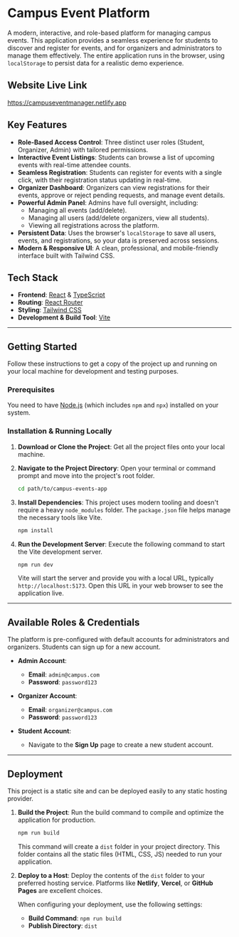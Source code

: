 # Campus Event Platform

A modern, interactive, and role-based platform for managing campus events. This application provides a seamless experience for students to discover and register for events, and for organizers and administrators to manage them effectively. The entire application runs in the browser, using `localStorage` to persist data for a realistic demo experience.

## Website Live Link

https://campuseventmanager.netlify.app

## Key Features

- **Role-Based Access Control**: Three distinct user roles (Student, Organizer, Admin) with tailored permissions.
- **Interactive Event Listings**: Students can browse a list of upcoming events with real-time attendee counts.
- **Seamless Registration**: Students can register for events with a single click, with their registration status updating in real-time.
- **Organizer Dashboard**: Organizers can view registrations for their events, approve or reject pending requests, and manage event details.
- **Powerful Admin Panel**: Admins have full oversight, including:
  - Managing all events (add/delete).
  - Managing all users (add/delete organizers, view all students).
  - Viewing all registrations across the platform.
- **Persistent Data**: Uses the browser's `localStorage` to save all users, events, and registrations, so your data is preserved across sessions.
- **Modern & Responsive UI**: A clean, professional, and mobile-friendly interface built with Tailwind CSS.

## Tech Stack

- **Frontend**: [React](https://reactjs.org/) & [TypeScript](https://www.typescriptlang.org/)
- **Routing**: [React Router](https://reactrouter.com/)
- **Styling**: [Tailwind CSS](https://tailwindcss.com/)
- **Development & Build Tool**: [Vite](https://vitejs.dev/)

---

## Getting Started

Follow these instructions to get a copy of the project up and running on your local machine for development and testing purposes.

### Prerequisites

You need to have [Node.js](https://nodejs.org/) (which includes `npm` and `npx`) installed on your system.

### Installation & Running Locally

1.  **Download or Clone the Project**:
    Get all the project files onto your local machine.

2.  **Navigate to the Project Directory**:
    Open your terminal or command prompt and move into the project's root folder.
    ```bash
    cd path/to/campus-events-app
    ```

3.  **Install Dependencies**:
    This project uses modern tooling and doesn't require a heavy `node_modules` folder. The `package.json` file helps manage the necessary tools like Vite.
    ```bash
    npm install
    ```

4.  **Run the Development Server**:
    Execute the following command to start the Vite development server.
    ```bash
    npm run dev
    ```
    Vite will start the server and provide you with a local URL, typically `http://localhost:5173`. Open this URL in your web browser to see the application live.

---

## Available Roles & Credentials

The platform is pre-configured with default accounts for administrators and organizers. Students can sign up for a new account.

-   **Admin Account**:
    -   **Email**: `admin@campus.com`
    -   **Password**: `password123`

-   **Organizer Account**:
    -   **Email**: `organizer@campus.com`
    -   **Password**: `password123`

-   **Student Account**:
    -   Navigate to the **Sign Up** page to create a new student account.

---

## Deployment

This project is a static site and can be deployed easily to any static hosting provider.

1.  **Build the Project**:
    Run the build command to compile and optimize the application for production.
    ```bash
    npm run build
    ```
    This command will create a `dist` folder in your project directory. This folder contains all the static files (HTML, CSS, JS) needed to run your application.

2.  **Deploy to a Host**:
    Deploy the contents of the `dist` folder to your preferred hosting service. Platforms like **Netlify**, **Vercel**, or **GitHub Pages** are excellent choices.

    When configuring your deployment, use the following settings:
    -   **Build Command**: `npm run build`
    -   **Publish Directory**: `dist`
